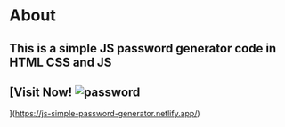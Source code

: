 # About
## This is a simple JS password generator code in HTML CSS and JS
## [Visit Now! ![password](https://github.com/user-attachments/assets/3e82a911-b336-4e2f-a781-2bf4ef99d20b)
](https://js-simple-password-generator.netlify.app/)
